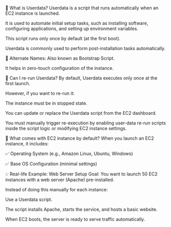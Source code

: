 📌 What is Userdata?
Userdata is a script that runs automatically when an EC2 instance is launched.

It is used to automate initial setup tasks, such as installing software, configuring applications, and setting up environment variables.

This script runs only once by default (at the first boot).

Userdata is commonly used to perform post-installation tasks automatically.

🧠 Alternate Names:
Also known as Bootstrap Script.

It helps in zero-touch configuration of the instance.

🔄 Can I re-run Userdata?
By default, Userdata executes only once at the first launch.

However, if you want to re-run it:

The instance must be in stopped state.

You can update or replace the Userdata script from the EC2 dashboard.

You must manually trigger re-execution by enabling user-data re-run scripts inside the script logic or modifying EC2 instance settings.

📂 What comes with EC2 instance by default?
When you launch an EC2 instance, it includes:

✅ Operating System (e.g., Amazon Linux, Ubuntu, Windows)

✅ Base OS Configuration (minimal settings)

💡 Real-life Example: Web Server Setup
Goal: You want to launch 50 EC2 instances with a web server (Apache) pre-installed.

Instead of doing this manually for each instance:

Use a Userdata script.

The script installs Apache, starts the service, and hosts a basic website.

When EC2 boots, the server is ready to serve traffic automatically.
